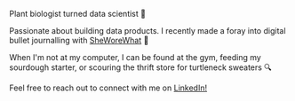 
<!---
jasmineortega/jasmineortega is a ✨ special ✨ repository because its `README.md` (this file) appears on your GitHub profile.
You can click the Preview link to take a look at your changes.
--->
Plant biologist turned data scientist 🌱

Passionate about building data products. I recently made a foray into digital bullet journalling with [SheWoreWhat](https://sheworewhat.herokuapp.com/) 🌈 

When I'm not at my computer, I can be found at the gym, feeding my sourdough starter, or scouring the thrift store for turtleneck sweaters :mag:

Feel free to reach out to connect with me on [LinkedIn!](https://www.linkedin.com/in/jasmine-ortega/)

